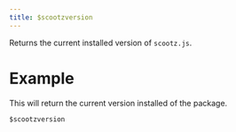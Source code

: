 ```yaml
---
title: $scootzversion
---
```

Returns the current installed version of `scootz.js`.

# Example
This will return the current version installed of the package.
```js
$scootzversion
```
